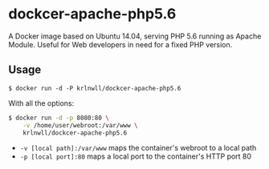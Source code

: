 dockcer-apache-php5.6
===================================

A Docker image based on Ubuntu 14.04, serving PHP 5.6 running as Apache Module. Useful for Web developers in need for a fixed PHP version.

Usage
------

```
$ docker run -d -P krlnwll/dockcer-apache-php5.6
```

With all the options:

```bash
$ docker run -d -p 8080:80 \
    -v /home/user/webroot:/var/www \
    krlnwll/dockcer-apache-php5.6
```

* `-v [local path]:/var/www` maps the container's webroot to a local path
* `-p [local port]:80` maps a local port to the container's HTTP port 80
